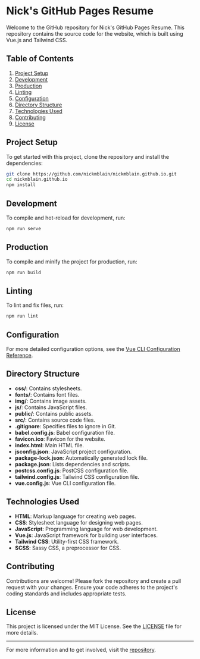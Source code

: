 # Nick's GitHub Pages Resume

Welcome to the GitHub repository for Nick's GitHub Pages Resume. This repository contains the source code for the website, which is built using Vue.js and Tailwind CSS.

## Table of Contents
1. [Project Setup](#project-setup)
2. [Development](#development)
3. [Production](#production)
4. [Linting](#linting)
5. [Configuration](#configuration)
6. [Directory Structure](#directory-structure)
7. [Technologies Used](#technologies-used)
8. [Contributing](#contributing)
9. [License](#license)

## Project Setup

To get started with this project, clone the repository and install the dependencies:

```bash
git clone https://github.com/nickmblain/nickmblain.github.io.git
cd nickmblain.github.io
npm install
```

## Development

To compile and hot-reload for development, run:

```bash
npm run serve
```

## Production

To compile and minify the project for production, run:

```bash
npm run build
```

## Linting

To lint and fix files, run:

```bash
npm run lint
```

## Configuration

For more detailed configuration options, see the [Vue CLI Configuration Reference](https://cli.vuejs.org/config/).

## Directory Structure

- **css/**: Contains stylesheets.
- **fonts/**: Contains font files.
- **img/**: Contains image assets.
- **js/**: Contains JavaScript files.
- **public/**: Contains public assets.
- **src/**: Contains source code files.
- **.gitignore**: Specifies files to ignore in Git.
- **babel.config.js**: Babel configuration file.
- **favicon.ico**: Favicon for the website.
- **index.html**: Main HTML file.
- **jsconfig.json**: JavaScript project configuration.
- **package-lock.json**: Automatically generated lock file.
- **package.json**: Lists dependencies and scripts.
- **postcss.config.js**: PostCSS configuration file.
- **tailwind.config.js**: Tailwind CSS configuration file.
- **vue.config.js**: Vue CLI configuration file.

## Technologies Used

- **HTML**: Markup language for creating web pages.
- **CSS**: Stylesheet language for designing web pages.
- **JavaScript**: Programming language for web development.
- **Vue.js**: JavaScript framework for building user interfaces.
- **Tailwind CSS**: Utility-first CSS framework.
- **SCSS**: Sassy CSS, a preprocessor for CSS.

## Contributing

Contributions are welcome! Please fork the repository and create a pull request with your changes. Ensure your code adheres to the project's coding standards and includes appropriate tests.

## License

This project is licensed under the MIT License. See the [LICENSE](LICENSE) file for more details.

---

For more information and to get involved, visit the [repository](https://github.com/nickmblain/nickmblain.github.io).
